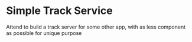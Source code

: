 # Simple Track Service

Attend to build a track server for some other app, with as less component as possible for unique purpose
